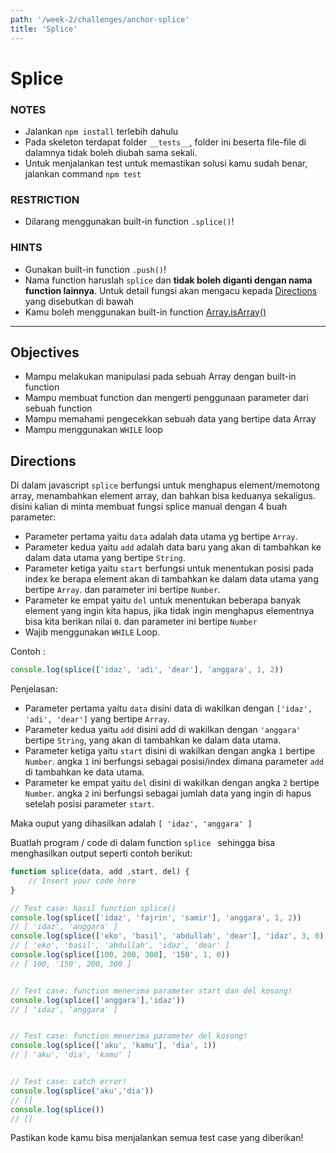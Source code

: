 ```yaml
---
path: '/week-2/challenges/anchor-splice'
title: 'Splice'
---
```


# Splice

### NOTES

- Jalankan `npm install` terlebih dahulu
- Pada skeleton terdapat folder `__tests__`, folder ini beserta file-file di dalamnya tidak boleh diubah sama sekali.
- Untuk menjalankan test untuk memastikan solusi kamu sudah benar, jalankan command `npm test`

### RESTRICTION

- Dilarang menggunakan built-in function ``.splice()``!

### HINTS

- Gunakan built-in function `.push()`!
- Nama function haruslah `splice` dan __tidak boleh diganti dengan nama function lainnya__. Untuk detail fungsi akan mengacu kepada [Directions](#directions) yang disebutkan di bawah
- Kamu boleh menggunakan built-in function [Array.isArray()](https://developer.mozilla.org/id/docs/Web/JavaScript/Reference/Global_Objects/Array/isArray)

---

## Objectives

- Mampu melakukan manipulasi pada sebuah Array dengan built-in function
- Mampu membuat function dan mengerti penggunaan parameter dari sebuah function
- Mampu memahami pengecekkan sebuah data yang bertipe data Array
- Mampu menggunakan ``WHILE`` loop

## Directions

Di dalam javascript ``splice`` berfungsi untuk menghapus element/memotong array, menambahkan element array, dan bahkan bisa keduanya sekaligus. disini kalian di minta membuat fungsi splice manual dengan 4 buah parameter:
- Parameter pertama yaitu `data` adalah data utama yg bertipe `Array`.
- Parameter kedua yaitu `add` adalah data baru yang akan di tambahkan ke dalam data utama yang bertipe `String`.
- Parameter ketiga yaitu `start` berfungsi untuk menentukan posisi pada index ke berapa element akan di tambahkan ke dalam data utama yang bertipe `Array`. dan parameter ini bertipe `Number`.
- Parameter ke empat yaitu `del` untuk menentukan beberapa banyak element yang ingin kita hapus, jika tidak ingin menghapus elementnya bisa kita berikan nilai `0`. dan parameter ini bertipe `Number`
- Wajib menggunakan ``WHILE`` Loop.

Contoh :
```js
console.log(splice(['idaz', 'adi', 'dear'], 'anggara', 1, 2))
```
Penjelasan:
- Parameter pertama yaitu `data` disini data di wakilkan dengan `['idaz', 'adi', 'dear']` yang bertipe `Array`.
- Parameter kedua yaitu `add` disini add di wakilkan dengan `'anggara'` bertipe `String`, yang akan di tambahkan ke dalam data utama.
- Parameter ketiga yaitu `start` disini di wakilkan dengan angka `1` bertipe `Number`. angka `1` ini berfungsi sebagai posisi/index dimana parameter `add` di tambahkan ke data utama.
- Parameter ke empat yaitu `del` disini di wakilkan dengan angka `2` bertipe `Number`. angka `2` ini berfungsi sebagai jumlah data yang ingin di hapus setelah posisi parameter `start`.

Maka ouput yang dihasilkan adalah ```[ 'idaz', 'anggara' ]```


Buatlah program / code di dalam function  ``splice `` sehingga bisa menghasilkan output seperti contoh berikut:

```js
function splice(data, add ,start, del) {
    // Insert your code here
}

// Test case: hasil function splice()
console.log(splice(['idaz', 'fajrin', 'samir'], 'anggara', 1, 2))
// [ 'idaz', 'anggara' ]
console.log(splice(['eko', 'basil', 'abdullah', 'dear'], 'idaz', 3, 0))
// [ 'eko', 'basil', 'abdullah', 'idaz', 'dear' ]
console.log(splice([100, 200, 300], '150', 1, 0))
// [ 100, '150', 200, 300 ]


// Test case: function menerima parameter start dan del kosong!
console.log(splice(['anggara'],'idaz'))
// [ 'idaz', 'anggara' ]


// Test case: function menerima parameter del kosong!
console.log(splice(['aku', 'kamu'], 'dia', 1))
// [ 'aku', 'dia', 'kamu' ]


// Test case: catch error!
console.log(splice('aku','dia'))
// []
console.log(splice())
// []

```

Pastikan kode kamu bisa menjalankan semua test case yang diberikan!
